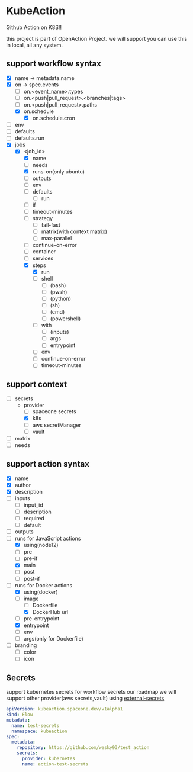 # KubeAction

Github Action on K8S!!

this project is part of OpenAction Project.
we will support you can use this in local, all any system. 

## support workflow syntax

- [x] name -> metadata.name
- [x] on -> spec.events
    - [ ] on.<event_name>.types
    - [ ] on.<push|pull_request>.<branches|tags>
    - [ ] on.<push|pull_request>.paths
    - [x] on.schedule
        - [x] on.schedule.cron
- [ ] env
- [ ] defaults
- [ ] defaults.run
- [x] jobs
    - [x] <job_id>
        - [x] name
        - [ ] needs
        - [x] runs-on(only ubuntu)
        - [ ] outputs
        - [ ] env
        - [ ] defaults
            - [ ] run
        - [ ] if
        - [ ] timeout-minutes
        - [ ] strategy
            - [ ] fail-fast
            - [ ] matrix(with context matrix)
            - [ ] max-parallel
        - [ ] continue-on-error
        - [ ] container
        - [ ] services
        - [x] steps
            - [x] run
            - [ ] shell
                - [ ] (bash)
                - [ ] (pwsh)
                - [ ] (python)
                - [ ] (sh)
                - [ ] (cmd)
                - [ ] (powershell)
            - [ ] with
                - [ ] (inputs)
                - [ ] args
                - [ ] entrypoint
            - [ ] env
            - [ ] continue-on-error
            - [ ] timeout-minutes

## support context
- [ ] secrets
    - provider
        - [ ] spaceone secrets
        - [x] k8s
        - [ ] aws secretManager
        - [ ] vault
- [ ] matrix
- [ ] needs

## support action syntax

- [x] name
- [x] author
- [x] description
- [ ] inputs
    - [ ] input_id
    - [ ] description
    - [ ] required
    - [ ] default
- [ ] outputs
- [ ] runs for JavaScript actions
    - [x] using(node12)
    - [ ] pre
    - [ ] pre-if
    - [x] main
    - [ ] post
    - [ ] post-if
- [ ] runs for Docker actions
    - [x] using(docker)
    - [ ] image
        - [ ] Dockerfile
        - [x] DockerHub url
    - [ ] pre-entrypoint
    - [x] entrypoint 
    - [ ] env
    - [ ] args(only for Dockerfile)
- [ ] branding
    - [ ] color
    - [ ] icon
    
## Secrets
support kubernetes secrets for workflow secrets
our roadmap we will support other provider(aws secrets,vault) using [external-secrets](https://github.com/godaddy/kubernetes-external-secrets)
```yaml
apiVersion: kubeaction.spaceone.dev/v1alpha1
kind: Flow
metadata:
  name: test-secrets
  namespace: kubeaction
spec:
  metadata:
    repository: https://github.com/wesky93/test_action
    secrets:
      provider: kubernetes
      name: action-test-secrets
```